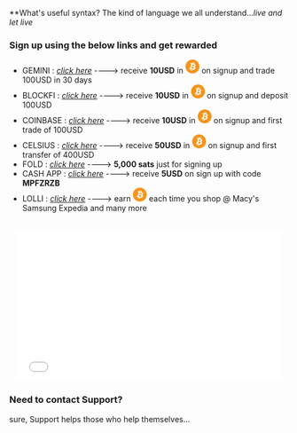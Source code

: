 

**What's useful syntax?  The kind of language we all understand..._live and let live_

### Sign up using the below links and get rewarded

- GEMINI : _[click here](https://gemini.com/share/qz6d8kfe)_ ----> receive **10USD** in <img src="btc_icon.png" alt="btc" width="25" height="25"> on signup and trade 100USD in 30 days
- BLOCKFI : _[click here](https://blockfi.com/?ref=e67ce9d2)_ ----> receive **10USD** in <img src="btc_icon.png" alt="btc" width="25" height="25"> on signup and deposit 100USD
- COINBASE : _[click here](https://www.coinbase.com/join/shriva_rx)_ ----> receive **10USD** in <img src="btc_icon.png" alt="btc" width="25" height="25"> on signup and first trade of 100USD
- CELSIUS : _[click here](https://celsiusnetwork.app.link/168531fa35)_ ----> receive **50USD** in <img src="btc_icon.png" alt="btc" width="25" height="25"> on signup and first transfer of 400USD
- FOLD : _[click here](https://use.foldapp.com/r/TAJHF47W)_ ----> **5,000 sats** just for signing up
- CASH APP : _[click here](https://cash.app)_ ----> receive **5USD** on sign up with code **MPFZRZB**
- LOLLI : _[click here](https://lolli.com/share/3zEBDefcZs)_ ----> earn <img src="btc_icon.png" alt="btc" width="25" height="25"> each time you shop @ Macy's Samsung Expedia and many more


<br>
<center><iframe src="giphy.gif" width="480" height="270" frameBorder="0" class="giphy-embed" allowFullScreen></iframe></center>



### Need to contact Support?
sure, Support helps those who help themselves...
